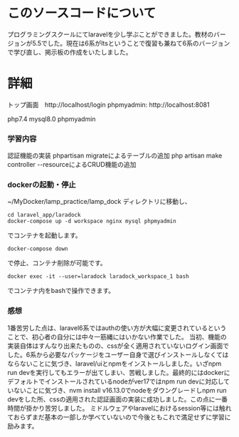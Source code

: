 # このソースコードについて

プログラミングスクールにてlaravelを少し学ぶことができました。教材のバージョンが5.5でした。現在は6系がltsということで復習も兼ねて6系のバージョンで学び直し、掲示板の作成をいたしました。

# 詳細

トップ画面　http://localhost/login
phpmyadmin: http://localhost:8081

php7.4
mysql8.0
phpmyadmin

### 学習内容

認証機能の実装
phpartisan migrateによるテーブルの追加
php artisan make controller --resourceによるCRUD機能の追加

### dockerの起動・停止

~/MyDocker/lamp_practice/lamp_dock ディレクトリに移動し、

``` 
cd laravel_app/laradock
docker-compose up -d workspace nginx mysql phpmyadmin
```
でコンテナを起動します。

```
docker-compose down
```
で停止、コンテナ削除が可能です。


```
docker exec -it --user=laradock laradock_workspace_1 bash
```
でコンテナ内をbashで操作できます。


### 感想

1番苦労した点は、laravel6系ではauthの使い方が大幅に変更されているということで、初心者の自分には中々一筋縄にはいかない作業でした。
当初、機能の実装自体はすんなり出来たものの、cssが全く適用されていないログイン画面でした。6系から必要なパッケージをユーザー自身で選びインストールしなくてはならないことに気づき、laravel/uiとnpmをインストールしました。いざnpm run devを実行してもエラーが出てしまい、苦戦しました。最終的にはdockerにデフォルトでインストールされているnodeがver17ではnpm run devに対応していないことに気づき、nvm install v16.13.0でnodeをダウングレードしnpm run devをした所、cssの適用された認証画面の実装に成功しました。この点に一番時間が掛かり苦労しました。
ミドルウェアやlaravelにおけるsession等には触れておらずまだ基本の一部しか学べていないので今後ともこれで満足せずに学習に励みます。